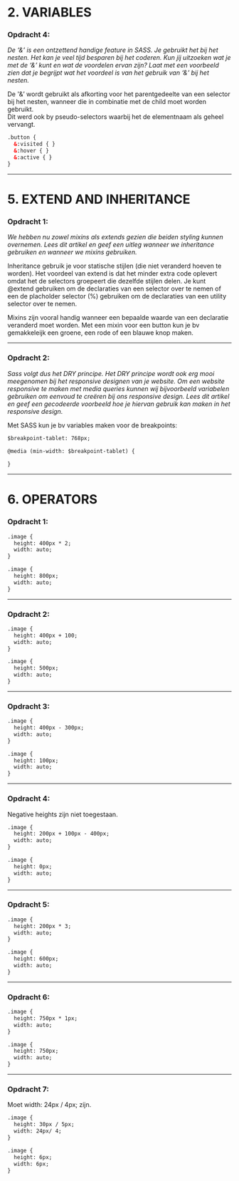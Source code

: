 # 2. VARIABLES

### Opdracht 4:

*De ‘&’ is een ontzettend handige feature in SASS. Je gebruikt het bij het nesten. Het kan je veel tijd besparen bij het coderen. Kun jij uitzoeken wat je met de ‘&’ kunt en wat de voordelen ervan zijn? Laat met een voorbeeld zien dat je begrijpt wat het voordeel is van het gebruik van ‘&’ bij het nesten.*

De '&’ wordt gebruikt als afkorting voor het parentgedeelte van een selector bij het nesten, wanneer die in combinatie met de child moet worden gebruikt.  
Dit werd ook by pseudo-selectors waarbij het de elementnaam als geheel vervangt.

```html
.button {
  &:visited { }
  &:hover { }
  &:active { }
}
```

______

# 5. EXTEND AND INHERITANCE

### Opdracht 1:

*We hebben nu zowel mixins als extends gezien die beiden styling kunnen overnemen. Lees dit artikel en geef een uitleg wanneer we inheritance gebruiken en wanneer we mixins gebruiken.*

Inheritance gebruik je voor statische stijlen (die niet veranderd hoeven te worden). Het voordeel van extend is dat het minder extra code oplevert omdat het de selectors groepeert die dezelfde stijlen delen. Je kunt @extend gebruiken om de declaraties van een selector over te nemen of een de placholder selector (%) gebruiken om de declaraties van een utility selector over te nemen.

Mixins zijn vooral handig wanneer een bepaalde waarde van een declaratie veranderd moet worden. Met een mixin voor een button kun je bv gemakkeleijk een groene, een rode of een blauwe knop maken.

_____

### Opdracht 2:

*Sass volgt dus het DRY principe. Het DRY principe wordt ook erg mooi meegenomen bij het responsive designen van je website. Om een website responsive te maken met media queries kunnen wij bijvoorbeeld variabelen gebruiken om eenvoud te creëren bij ons responsive design. Lees dit artikel en geef een gecodeerde voorbeeld hoe je hiervan gebruik kan maken in het responsive design.*

Met SASS kun je bv variables maken voor de breakpoints:

```html
$breakpoint-tablet: 768px;

@media (min-width: $breakpoint-tablet) {
  
}
```
_____

# 6. OPERATORS

### Opdracht 1:

```html
.image {
  height: 400px * 2;
  width: auto;
}

.image {
  height: 800px;
  width: auto;
}
```
_____

### Opdracht 2:

```html
.image {
  height: 400px + 100;
  width: auto;
}

.image {
  height: 500px;
  width: auto;
}
```
_____

### Opdracht 3:

```html
.image {
  height: 400px - 300px;
  width: auto;
}

.image {
  height: 100px;
  width: auto;
}
```
_____

### Opdracht 4:

Negative heights zijn niet toegestaan.

```html
.image {
  height: 200px + 100px - 400px;
  width: auto;
}

.image {
  height: 0px;
  width: auto;
}
```
_____

### Opdracht 5:

```html
.image {
  height: 200px * 3;
  width: auto;
}

.image {
  height: 600px;
  width: auto;
}
```
_____

### Opdracht 6:

```html
.image {
  height: 750px * 1px;
  width: auto;
}

.image {
  height: 750px;
  width: auto;
}
```
_____

### Opdracht 7:

Moet width: 24px / 4px; zijn.

```html
.image {
  height: 30px / 5px;
  width: 24px/ 4;
}

.image {
  height: 6px;
  width: 6px;
}
```
